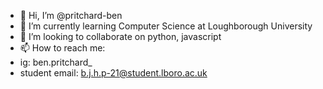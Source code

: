 - 👋 Hi, I’m @pritchard-ben
- 🌱 I’m currently learning Computer Science at Loughborough University
- 💞️ I’m looking to collaborate on python, javascript 
- 📫 How to reach me:
-    ig: ben.pritchard_
-    student email: b.j.h.p-21@student.lboro.ac.uk
